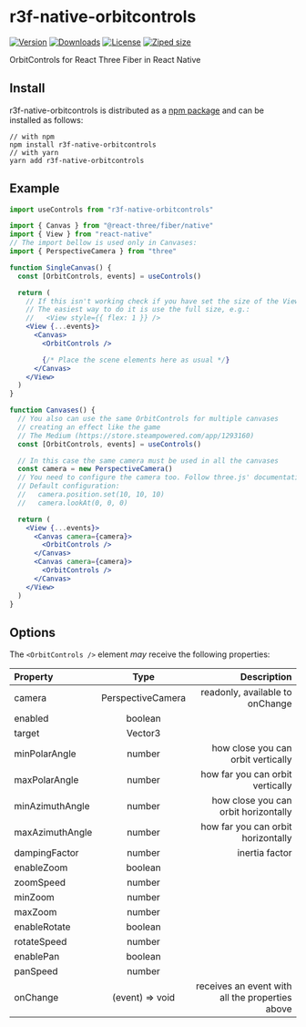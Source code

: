 # r3f-native-orbitcontrols

<a href="https://github.com/TiagoCavalcante/r3f-native-orbitcontrols/releases"><img alt="Version" src="https://img.shields.io/npm/v/r3f-native-orbitcontrols" /></a>
<a href="https://npmjs.com/package/r3f-native-orbitcontrols"><img alt="Downloads" src="https://img.shields.io/npm/dt/r3f-native-orbitcontrols.svg" /></a>
<a href="https://github.com/TiagoCavalcante/r3f-native-orbitcontrols/blob/main/LICENSE"><img alt="License" src="https://img.shields.io/npm/l/r3f-native-orbitcontrols.svg" /></a>
<a href="https://bundlephobia.com/package/r3f-native-orbitcontrols"><img alt="Ziped size" src="https://img.shields.io/bundlephobia/minzip/r3f-native-orbitcontrols" /></a>

OrbitControls for React Three Fiber in React Native

## Install

r3f-native-orbitcontrols is distributed as a [npm package](https://www.npmjs.com/package/r3f-native-orbitcontrols) and can be installed as follows:

```
// with npm
npm install r3f-native-orbitcontrols
// with yarn
yarn add r3f-native-orbitcontrols
```

## Example

```jsx
import useControls from "r3f-native-orbitcontrols"

import { Canvas } from "@react-three/fiber/native"
import { View } from "react-native"
// The import bellow is used only in Canvases:
import { PerspectiveCamera } from "three"

function SingleCanvas() {
  const [OrbitControls, events] = useControls()

  return (
    // If this isn't working check if you have set the size of the View.
    // The easiest way to do it is use the full size, e.g.:
    //   <View style={{ flex: 1 }} />
    <View {...events}>
      <Canvas>
        <OrbitControls />

        {/* Place the scene elements here as usual */}
      </Canvas>
    </View>
  )
}

function Canvases() {
  // You also can use the same OrbitControls for multiple canvases
  // creating an effect like the game
  // The Medium (https://store.steampowered.com/app/1293160)
  const [OrbitControls, events] = useControls()

  // In this case the same camera must be used in all the canvases
  const camera = new PerspectiveCamera()
  // You need to configure the camera too. Follow three.js' documentation.
  // Default configuration:
  //   camera.position.set(10, 10, 10)
  //   camera.lookAt(0, 0, 0)

  return (
    <View {...events}>
      <Canvas camera={camera}>
        <OrbitControls />
      </Canvas>
      <Canvas camera={camera}>
        <OrbitControls />
      </Canvas>
    </View>
  )
}
```

## Options

The `<OrbitControls />` element _may_ receive the following properties:

| Property        |       Type        |                                     Description |
| :-------------- | :---------------: | ----------------------------------------------: |
| camera          | PerspectiveCamera |                 readonly, available to onChange |
| enabled         |      boolean      |                                                 |
| target          |      Vector3      |                                                 |
| minPolarAngle   |      number       |              how close you can orbit vertically |
| maxPolarAngle   |      number       |                how far you can orbit vertically |
| minAzimuthAngle |      number       |            how close you can orbit horizontally |
| maxAzimuthAngle |      number       |              how far you can orbit horizontally |
| dampingFactor   |      number       |                                  inertia factor |
| enableZoom      |      boolean      |                                                 |
| zoomSpeed       |      number       |                                                 |
| minZoom         |      number       |                                                 |
| maxZoom         |      number       |                                                 |
| enableRotate    |      boolean      |                                                 |
| rotateSpeed     |      number       |                                                 |
| enablePan       |      boolean      |                                                 |
| panSpeed        |      number       |                                                 |
| onChange        |  (event) => void  | receives an event with all the properties above |

